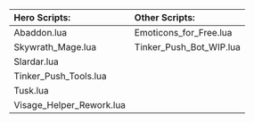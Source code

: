 Hero Scripts:             | Other Scripts:
:-----------              | :-----------
Abaddon.lua               | Emoticons_for_Free.lua                
Skywrath_Mage.lua         | Tinker_Push_Bot_WIP.lua
Slardar.lua               |
Tinker_Push_Tools.lua     | 
Tusk.lua                  |
Visage_Helper_Rework.lua  | 
